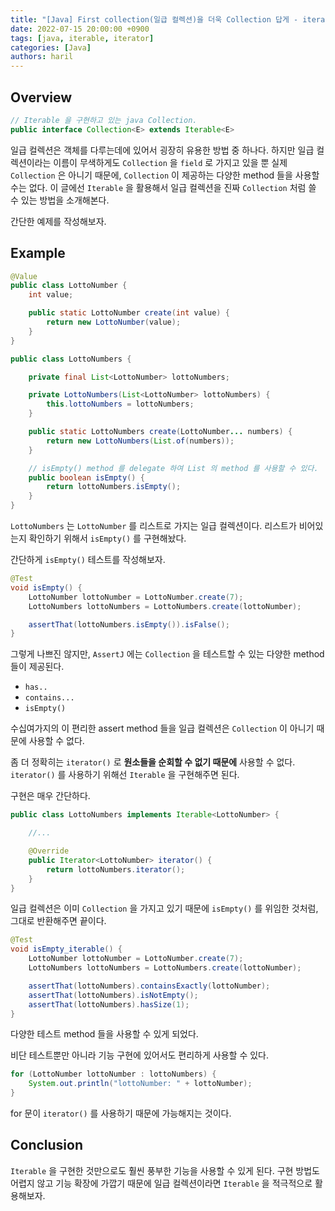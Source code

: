 ```yaml
---
title: "[Java] First collection(일급 컬렉션)을 더욱 Collection 답게 - iterable"
date: 2022-07-15 20:00:00 +0900
tags: [java, iterable, iterator]
categories: [Java]
authors: haril
---
```


## Overview

```java
// Iterable 을 구현하고 있는 java Collection.
public interface Collection<E> extends Iterable<E>
```

일급 컬렉션은 객체를 다루는데에 있어서 굉장히 유용한 방법 중 하나다. 하지만 일급 컬렉션이라는 이름이 무색하게도 `Collection` 을 `field` 로 가지고 있을 뿐 실제 `Collection` 은 아니기 때문에, `Collection` 이 제공하는 다양한 method 들을 사용할 수는 없다. 이 글에선 `Iterable` 을 활용해서 일급 컬렉션을 진짜 `Collection` 처럼 쓸 수 있는 방법을 소개해본다.

<!-- Iterable 은 iterator() 를 제공하는 interface 이지만, iterator() 가 정확히 무엇인지에 대해서는 이 글에서 다루지 않는다. iterator() 에 대해 자세히 알고 싶다면 아래 글을 먼저 참고해보시길 바란다. -->

간단한 예제를 작성해보자.

## Example

```java
@Value
public class LottoNumber {
    int value;

    public static LottoNumber create(int value) {
        return new LottoNumber(value);
    }
}
```

```java
public class LottoNumbers {

    private final List<LottoNumber> lottoNumbers;

    private LottoNumbers(List<LottoNumber> lottoNumbers) {
        this.lottoNumbers = lottoNumbers;
    }

    public static LottoNumbers create(LottoNumber... numbers) {
        return new LottoNumbers(List.of(numbers));
    }

    // isEmpty() method 를 delegate 하여 List 의 method 를 사용할 수 있다.
    public boolean isEmpty() {
        return lottoNumbers.isEmpty();
    }
}
```

`LottoNumbers` 는 `LottoNumber` 를 리스트로 가지는 일급 컬렉션이다. 리스트가 비어있는지 확인하기 위해서 `isEmpty()` 를 구현해놨다.

간단하게 `isEmpty()` 테스트를 작성해보자.

```java
@Test
void isEmpty() {
    LottoNumber lottoNumber = LottoNumber.create(7);
    LottoNumbers lottoNumbers = LottoNumbers.create(lottoNumber);

    assertThat(lottoNumbers.isEmpty()).isFalse();
}
```

그렇게 나쁘진 않지만, `AssertJ` 에는 `Collection` 을 테스트할 수 있는 다양한 method 들이 제공된다.

- `has..`
- `contains...`
- `isEmpty()`

수십여가지의 이 편리한 assert method 들을 일급 컬렉션은 `Collection` 이 아니기 때문에 사용할 수 없다.

좀 더 정확히는 `iterator()` 로 **원소들을 순회할 수 없기 때문에** 사용할 수 없다. `iterator()` 를 사용하기 위해선 `Iterable` 을 구현해주면 된다.

구현은 매우 간단하다.

```java
public class LottoNumbers implements Iterable<LottoNumber> {

    //...

    @Override
    public Iterator<LottoNumber> iterator() {
        return lottoNumbers.iterator();
    }
}
```

일급 컬렉션은 이미 `Collection` 을 가지고 있기 때문에 `isEmpty()` 를 위임한 것처럼, 그대로 반환해주면 끝이다.

```java
@Test
void isEmpty_iterable() {
    LottoNumber lottoNumber = LottoNumber.create(7);
    LottoNumbers lottoNumbers = LottoNumbers.create(lottoNumber);

    assertThat(lottoNumbers).containsExactly(lottoNumber);
    assertThat(lottoNumbers).isNotEmpty();
    assertThat(lottoNumbers).hasSize(1);
}
```

다양한 테스트 method 들을 사용할 수 있게 되었다.

비단 테스트뿐만 아니라 기능 구현에 있어서도 편리하게 사용할 수 있다.

```java
for (LottoNumber lottoNumber : lottoNumbers) {
    System.out.println("lottoNumber: " + lottoNumber);
}
```

for 문이 `iterator()` 를 사용하기 때문에 가능해지는 것이다.

## Conclusion

`Iterable` 을 구현한 것만으로도 훨씬 풍부한 기능을 사용할 수 있게 된다. 구현 방법도 어렵지 않고 기능 확장에 가깝기 때문에 일급 컬렉션이라면 `Iterable` 을 적극적으로 활용해보자.
